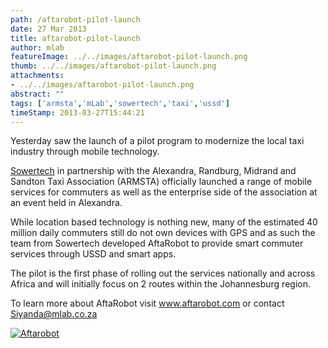 ```yaml
---
path: /aftarobot-pilot-launch
date: 27 Mar 2013
title: aftarobot-pilot-launch
author: mlab
featureImage: ../../images/aftarobot-pilot-launch.png
thumb: ../../images/aftarobot-pilot-launch.png
attachments: 
- ../../images/aftarobot-pilot-launch.png
abstract: ""
tags: ['armsta','mLab','sowertech','taxi','ussd']
timeStamp: 2013-03-27T15:44:21
---
```


Yesterday saw the launch of a pilot program to modernize the local taxi industry through mobile technology.

[Sowertech](https:&#x2F;&#x2F;mlab.co.za&#x2F;aftarobot&#x2F;) in partnership with the Alexandra, Randburg, Midrand and Sandton Taxi Association (ARMSTA) officially launched a range of mobile services for commuters as well as the enterprise side of the association at an event held in Alexandra.

While location based technology is nothing new, many of the estimated 40 million daily commuters still do not own devices with GPS and as such the team from Sowertech developed AftaRobot to provide smart commuter services through USSD and smart apps.

The pilot is the first phase of rolling out the services nationally and across Africa and will initially focus on 2 routes within the Johannesburg region.

To learn more about AftaRobot visit www.aftarobot.com or contact Siyanda@mlab.co.za

[![Aftarobot](https:&#x2F;&#x2F;mlab.co.za&#x2F;wp-content&#x2F;uploads&#x2F;2013&#x2F;03&#x2F;Screen-Shot-2013-03-27-at-3.49.18-PM.png)](https:&#x2F;&#x2F;mlab.co.za&#x2F;wp-content&#x2F;uploads&#x2F;2013&#x2F;03&#x2F;Screen-Shot-2013-03-27-at-3.49.18-PM.png)


